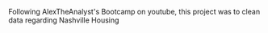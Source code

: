 Following AlexTheAnalyst's Bootcamp on youtube, this project was to clean data regarding Nashville Housing
